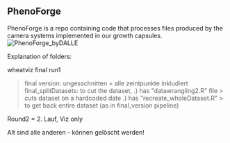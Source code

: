 ## PhenoForge
PhenoForge is a repo containing code that processes files produced by the camera systems implemented in our growth capsules. 
![PhenoForge_byDALLE](https://github.com/user-attachments/assets/00ece90c-cb87-4bdd-a319-1afde8bea7a7)


Explanation of folders:

wheatviz final run1
> final version: ungesschnitten = alle zeintpunkte inkludiert
> final_splitDatasets: to cut the dataset, 
	.) has "datawrangling2.R" file > cuts dataset on a hardcoded date
	.) has "recreate_wholeDataset.R" > to get back entire dataset (as in final_version pipeline)

Round2 = 2. Lauf, Viz only

Alt sind alle anderen - können gelöscht werden!
